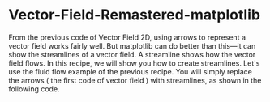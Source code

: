 # Vector-Field-Remastered-matplotlib
From the previous code of Vector Field 2D, using arrows to represent a vector field works fairly well. But matplotlib can do better than this—it can show the streamlines of a vector field. A streamline shows how the vector field flows. In this recipe, we will show you how to create streamlines. Let's use the fluid flow example of the previous recipe. You will simply replace the arrows ( the first code of vector field ) with streamlines, as shown in the following code.
